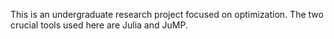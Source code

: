 This is an undergraduate research project focused on optimization. The two crucial tools used here are Julia and JuMP.
